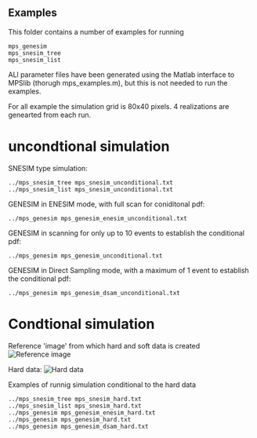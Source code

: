 ## Examples
This folder contains a number of examples for running

	mps_genesim
	mps_snesim_tree
	mps_snesim_list

ALl parameter files have been generated using the Matlab interface to MPSlib 
(thorugh mps_examples.m), but this is not needed to run the examples. 

For all example the simulation grid is 80x40 pixels.
4 realizations are genearted from each run. 


# uncondtional simulation
SNESIM type simulation:

	../mps_snesim_tree mps_snesim_unconditional.txt
	../mps_snesim_list mps_snesim_unconditional.txt

GENESIM in ENESIM mode, with full scan for coniditonal pdf:

	../mps_genesim mps_genesim_enesim_unconditional.txt

GENESIM in scanning for only up to 10 events to establish the conditional pdf:

	../mps_genesim mps_genesim_unconditional.txt

GENESIM in Direct Sampling mode, with a maximum of 1 event to establish the conditional pdf:

	../mps_genesim mps_genesim_dsam_unconditional.txt


# Condtional simulation
Reference 'image' from which hard and soft data is created
![Reference image](https://raw.githubusercontent.com/ergosimulation/mpslib/master/examples/mps_examples_reference.png)

Hard data:
![Hard data](https://raw.githubusercontent.com/ergosimulation/mpslib/master/examples/mps_examples_hard_data.png)

Examples of runnig simulation conditional to the hard data

	../mps_snesim_tree mps_snesim_hard.txt
	../mps_snesim_list mps_snesim_hard.txt
	../mps_genesim mps_genesim_enesim_hard.txt
	../mps_genesim mps_genesim_hard.txt
	../mps_genesim mps_genesim_dsam_hard.txt


